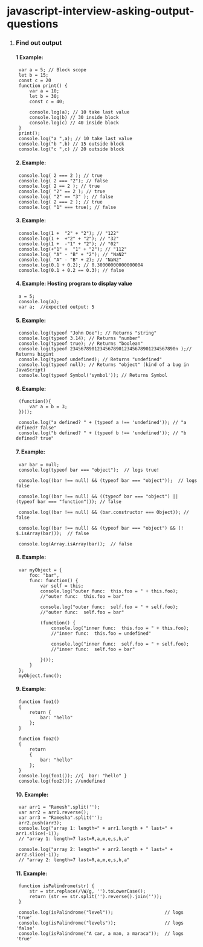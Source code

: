 # javascript-interview-asking-output-questions


1. ###  Find out output

    #### 1 Example:

        var a = 5; // Block scope
        let b = 15; 
        const c = 20
        function print() {
            var a = 10;
            let b = 30;
            const c = 40;

            console.log(a); // 10 take last value
            console.log(b) // 30 inside block
            console.log(c) // 40 inside block
        }
        print();
        console.log("a ",a); // 10 take last value
        console.log("b ",b) // 15 outside block
        console.log("c ",c) // 20 outside block

    #### 2. Example: 

        console.log( 2 === 2 ); // true
        console.log( 2 === "2"); // false
        console.log( 2 == 2 ); // true
        console.log( "2" == 2 ); // true
        console.log( "2" == "3" ); // false
        console.log( 2 === 2 ); // true
        console.log( "1" === true); // false

    #### 3. Example:  

        console.log(1 +  "2" + "2"); // "122"
        console.log(1 +  +"2" + "2"); // "32"
        console.log(1 +  -"1" + "2"); // "02"
        console.log(+"1" +  "1" + "2"); // "112"
        console.log( "A" - "B" + "2"); // "NaN2"
        console.log( "A" - "B" + 2); // "NaN2"
        console.log(0.1 + 0.2); // 0.30000000000000004
        console.log(0.1 + 0.2 == 0.3); // false

    #### 4. Example: Hosting program to display value

        a = 5;
        console.log(a);
        var a;  //expected output: 5

    #### 5. Example: 

        console.log(typeof "John Doe"); // Returns "string"
        console.log(typeof 3.14); // Returns "number"
        console.log(typeof true); // Returns "boolean"
        console.log(typeof 234567890123456789012345678901234567890n );// Returns bigint
        console.log(typeof undefined); // Returns "undefined"
        console.log(typeof null); // Returns "object" (kind of a bug in JavaScript)
        console.log(typeof Symbol('symbol')); // Returns Symbol

    #### 6. Example:

        (function(){
            var a = b = 3;
        })();

        console.log("a defined? " + (typeof a !== 'undefined')); // "a defined? false"
        console.log("b defined? " + (typeof b !== 'undefined')); // "b defined? true"

    #### 7. Example:

        var bar = null;
        console.log(typeof bar === "object");  // logs true!

        console.log((bar !== null) && (typeof bar === "object"));  // logs false

        console.log((bar !== null) && ((typeof bar === "object") || (typeof bar === "function"))); // false

        console.log((bar !== null) && (bar.constructor === Object)); // false

        console.log((bar !== null) && (typeof bar === "object") && (! $.isArray(bar)));  // false

        console.log(Array.isArray(bar));  // false

    #### 8. Example:

        var myObject = {
            foo: "bar",
            func: function() {
                var self = this;
                console.log("outer func:  this.foo = " + this.foo); 
                //"outer func:  this.foo = bar"

                console.log("outer func:  self.foo = " + self.foo); 
                //"outer func:  self.foo = bar"

                (function() {
                    console.log("inner func:  this.foo = " + this.foo); 
                    //"inner func:  this.foo = undefined"

                    console.log("inner func:  self.foo = " + self.foo); 
                    //"inner func:  self.foo = bar"

                }());
            }
        };
        myObject.func();

    #### 9. Example:

        function foo1()
        {
            return {
                bar: "hello"
            };
        }

        function foo2()
        {
            return
            {
                bar: "hello"
            };
        }
        console.log(foo1()); //{  bar: "hello" }
        console.log(foo2()); //undefined

    #### 10. Example:

        var arr1 = "Ramesh".split('');
        var arr2 = arr1.reverse();
        var arr3 = "Ramesha".split('');
        arr2.push(arr3);
        console.log("array 1: length=" + arr1.length + " last=" + arr1.slice(-1)); 
        // "array 1: length=7 last=R,a,m,e,s,h,a"

        console.log("array 2: length=" + arr2.length + " last=" + arr2.slice(-1)); 
        // "array 2: length=7 last=R,a,m,e,s,h,a"

    #### 11. Example:


        function isPalindrome(str) {
            str = str.replace(/\W/g, '').toLowerCase();
            return (str == str.split('').reverse().join(''));
        }

        console.log(isPalindrome("level"));                   // logs 'true'
        console.log(isPalindrome("levels"));                  // logs 'false'
        console.log(isPalindrome("A car, a man, a maraca"));  // logs 'true'
        